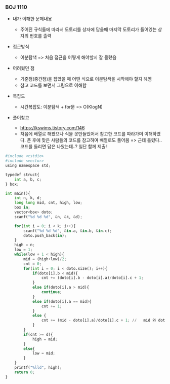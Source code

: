 ### BOJ 1110

- 내가 이해한 문제내용
	- 주어진 규칙들에 따라서 도토리를 상자에 담을때 마지막 도토리가 들어있는 상자의 번호를 출력


- 접근방식
	- 이분탐색 => 처음 접근을 어떻게 해야할지 잘 몰랐음


- 어려웠던 점
	- 기준점(중간점)을 잡았을 때 어떤 식으로 이분탐색을 시작해야 할지 헤멤
	- 참고 코드를 보면서 그림으로 이해함


- 복잡도
	- 시간복잡도: 이분탐색 + for문 => O(KlogN)
	
	
- 풀이참고
	- https://kswims.tistory.com/146
	- 처음에 배열로 해봤으나 식을 못만들었어서 참고한 코드를 따라가며 이해하였다. 푼 후에 맞은 사람들의 코드를 참고하여 배열로도 풀어봄 => 근데 틀렸다.. 코드를 돌리면 답은 나왔는데..? 일단 함께 제출!
  
  
  
``` python
#include <cstdio>
#include <vector>
using namespace std;

typedef struct{
    int a, b, c;
} box;

int main(){
    int n, k, d;
    long long mid, cnt, high, low;
    box in;
    vector<box> doto;
    scanf("%d %d %d", &n, &k, &d);

    for(int i = 0; i < k; i++){
        scanf("%d %d %d", &in.a, &in.b, &in.c);
        doto.push_back(in);
    }
    high = n;
    low = 1;
    while(low + 1 < high){
        mid = (high+low)/2;
        cnt = 0;
        for(int i = 0; i < doto.size(); i++){
            if(doto[i].b < mid){
                cnt += (doto[i].b - doto[i].a)/doto[i].c + 1;
            } 
            else if(doto[i].a > mid){
                continue;
            }
            else if(doto[i].a == mid){
                cnt += 1;
            }
            else {
                cnt += (mid - doto[i].a)/doto[i].c + 1; //   mid 와 doto[i].b가 같을경우 
            }
        }
        if(cnt >= d){
            high = mid;
        }
        else{
            low = mid;
        }
    }
    printf("%lld", high);
    return 0;
}
```

